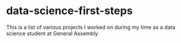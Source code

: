 # data-science-first-steps
This is a list of various projects I worked on during my time as a data science student at General Assembly

